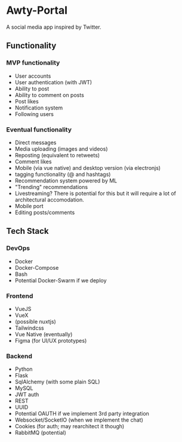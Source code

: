 # Awty-Portal

A social media app inspired by Twitter.

## Functionality

### MVP functionality

- User accounts
- User authentication (with JWT)
- Ability to post
- Ability to comment on posts
- Post likes
- Notification system
- Following users

### Eventual functionality

- Direct messages
- Media uploading (images and videos)
- Reposting (equivalent to retweets)
- Comment likes
- Mobile (via vue native) and desktop version (via electronjs)
- tagging functionality (@ and hashtags)
- Recommendation system powered by ML
- "Trending" recommendations
- Livestreaming? There is potential for this but it will require a lot of architectural accomodation.
- Mobile port
- Editing posts/comments

## Tech Stack

### DevOps

- Docker
- Docker-Compose
- Bash
- Potential Docker-Swarm if we deploy

### Frontend
  
- VueJS
- VueX
- (possible nuxtjs)
- Tailwindcss
- Vue Native (eventually)
- Figma (for UI/UX prototypes)

### Backend

- Python
- Flask
- SqlAlchemy (with some plain SQL)
- MySQL
- JWT auth
- REST
- UUID
- Potential OAUTH if we implement 3rd party integration
- Websocket/SocketIO (when we implement the chat)
- Cookies (for auth; may rearchitect it though)
- RabbitMQ (potential)